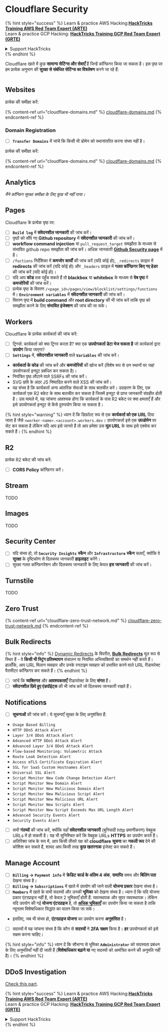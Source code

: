 # Cloudflare Security

{% hint style="success" %}
Learn & practice AWS Hacking:<img src="../../.gitbook/assets/image (1).png" alt="" data-size="line">[**HackTricks Training AWS Red Team Expert (ARTE)**](https://training.hacktricks.xyz/courses/arte)<img src="../../.gitbook/assets/image (1).png" alt="" data-size="line">\
Learn & practice GCP Hacking: <img src="../../.gitbook/assets/image (2).png" alt="" data-size="line">[**HackTricks Training GCP Red Team Expert (GRTE)**<img src="../../.gitbook/assets/image (2).png" alt="" data-size="line">](https://training.hacktricks.xyz/courses/grte)

<details>

<summary>Support HackTricks</summary>

* Check the [**subscription plans**](https://github.com/sponsors/carlospolop)!
* **Join the** 💬 [**Discord group**](https://discord.gg/hRep4RUj7f) or the [**telegram group**](https://t.me/peass) or **follow** us on **Twitter** 🐦 [**@hacktricks\_live**](https://twitter.com/hacktricks\_live)**.**
* **Share hacking tricks by submitting PRs to the** [**HackTricks**](https://github.com/carlospolop/hacktricks) and [**HackTricks Cloud**](https://github.com/carlospolop/hacktricks-cloud) github repos.

</details>
{% endhint %}

Cloudflare खाते में कुछ **सामान्य सेटिंग्स और सेवाएँ** हैं जिन्हें कॉन्फ़िगर किया जा सकता है। इस पृष्ठ पर हम प्रत्येक अनुभाग की **सुरक्षा से संबंधित सेटिंग्स का विश्लेषण** करने जा रहे हैं:

<figure><img src="../../.gitbook/assets/image (117).png" alt=""><figcaption></figcaption></figure>

## Websites

प्रत्येक की समीक्षा करें:

{% content-ref url="cloudflare-domains.md" %}
[cloudflare-domains.md](cloudflare-domains.md)
{% endcontent-ref %}

### Domain Registration

* [ ] **`Transfer Domains`** में जांचें कि किसी भी डोमेन को स्थानांतरित करना संभव नहीं है।

प्रत्येक की समीक्षा करें:

{% content-ref url="cloudflare-domains.md" %}
[cloudflare-domains.md](cloudflare-domains.md)
{% endcontent-ref %}

## Analytics

_मैंने कॉन्फ़िग सुरक्षा समीक्षा के लिए कुछ भी नहीं पाया।_

## Pages

Cloudflare के प्रत्येक पृष्ठ पर:

* [ ] **`Build log`** में **संवेदनशील जानकारी** की जांच करें।
* [ ] पृष्ठों को सौंपे गए **Github repository** में **संवेदनशील जानकारी** की जांच करें।
* [ ] **workflow command injection** या `pull_request_target` समझौता के माध्यम से संभावित github repo समझौता की जांच करें। अधिक जानकारी [**Github Security page**](../github-security/) में है।
* [ ] `/fuctions` निर्देशिका में **कमजोर कार्यों** की जांच करें (यदि कोई हो), `_redirects` फ़ाइल में **redirects** की जांच करें (यदि कोई हो) और `_headers` फ़ाइल में **गलत कॉन्फ़िगर किए गए हेडर** की जांच करें (यदि कोई हो)।
* [ ] यदि आप **कोड** तक पहुँच सकते हैं तो **blackbox** या **whitebox** के माध्यम से **वेब पृष्ठ** में **कमजोरियों** की जांच करें।
* [ ] प्रत्येक पृष्ठ के विवरण `/<page_id>/pages/view/blocklist/settings/functions` में। **`Environment variables`** में **संवेदनशील जानकारी** की जांच करें।
* [ ] विवरण पृष्ठ में **build command** और **root directory** की भी जांच करें ताकि पृष्ठ को समझौता करने के लिए **संभावित इंजेक्शन** की जांच की जा सके।

## **Workers**

Cloudflare के प्रत्येक कार्यकर्ता की जांच करें:

* [ ] ट्रिगर्स: कार्यकर्ता को क्या ट्रिगर करता है? क्या एक **उपयोगकर्ता डेटा भेज सकता है** जो कार्यकर्ता द्वारा **उपयोग** किया जाएगा?
* [ ] **`Settings`** में, **संवेदनशील जानकारी** वाले **`Variables`** की जांच करें।
* **कार्यकर्ता के कोड** की जांच करें और **कमजोरियों** की खोज करें (विशेष रूप से उन स्थानों पर जहां उपयोगकर्ता इनपुट प्रबंधित कर सकता है)।
* नियंत्रित पृष्ठ लौटाने वाले SSRFs की जांच करें।
* SVG छवि के अंदर JS निष्पादित करने वाले XSS की जांच करें।
* यह संभव है कि कार्यकर्ता अन्य आंतरिक सेवाओं के साथ बातचीत करे। उदाहरण के लिए, एक कार्यकर्ता एक R2 बकेट के साथ बातचीत कर सकता है जिसमें इनपुट से प्राप्त जानकारी संग्रहीत होती है। उस मामले में, यह जांचना आवश्यक होगा कि कार्यकर्ता के पास R2 बकेट पर क्या क्षमताएँ हैं और इसे उपयोगकर्ता इनपुट से कैसे दुरुपयोग किया जा सकता है।

{% hint style="warning" %}
ध्यान दें कि डिफ़ॉल्ट रूप से एक **कार्यकर्ता को एक URL** दिया जाता है जैसे `<worker-name>.<account>.workers.dev`। उपयोगकर्ता इसे एक **उपडोमेन** पर सेट कर सकता है लेकिन यदि आप इसे जानते हैं तो आप हमेशा उस **मूल URL** के साथ इसे एक्सेस कर सकते हैं।
{% endhint %}

## R2

प्रत्येक R2 बकेट की जांच करें:

* [ ] **CORS Policy** कॉन्फ़िगर करें।

## Stream

TODO

## Images

TODO

## Security Center

* [ ] यदि संभव हो, तो **`Security Insights`** **स्कैन** और **`Infrastructure`** **स्कैन** चलाएँ, क्योंकि वे **सुरक्षा** के दृष्टिकोण से दिलचस्प जानकारी **हाइलाइट** करेंगे।
* [ ] सुरक्षा गलत कॉन्फ़िगरेशन और दिलचस्प जानकारी के लिए केवल **इस जानकारी** की जांच करें।

## Turnstile

TODO

## **Zero Trust**

{% content-ref url="cloudflare-zero-trust-network.md" %}
[cloudflare-zero-trust-network.md](cloudflare-zero-trust-network.md)
{% endcontent-ref %}

## Bulk Redirects

{% hint style="info" %}
[Dynamic Redirects](https://developers.cloudflare.com/rules/url-forwarding/dynamic-redirects/) के विपरीत, [**Bulk Redirects**](https://developers.cloudflare.com/rules/url-forwarding/bulk-redirects/) मूल रूप से स्थिर हैं - वे **किसी भी स्ट्रिंग प्रतिस्थापन** संचालन या नियमित अभिव्यक्तियों का समर्थन नहीं करते हैं। हालाँकि, आप URL मिलान व्यवहार और उनके रनटाइम व्यवहार को प्रभावित करने वाले URL रीडायरेक्ट पैरामीटर कॉन्फ़िगर कर सकते हैं।
{% endhint %}

* [ ] जांचें कि **व्यक्तिगत** और **आवश्यकताएँ** रीडायरेक्ट के लिए **संगत** हैं।
* [ ] **संवेदनशील छिपे हुए एंडपॉइंट्स** की भी जांच करें जो दिलचस्प जानकारी रखते हैं।

## Notifications

* [ ] **सूचनाओं** की जांच करें। ये सूचनाएँ सुरक्षा के लिए अनुशंसित हैं:
* `Usage Based Billing`
* `HTTP DDoS Attack Alert`
* `Layer 3/4 DDoS Attack Alert`
* `Advanced HTTP DDoS Attack Alert`
* `Advanced Layer 3/4 DDoS Attack Alert`
* `Flow-based Monitoring: Volumetric Attack`
* `Route Leak Detection Alert`
* `Access mTLS Certificate Expiration Alert`
* `SSL for SaaS Custom Hostnames Alert`
* `Universal SSL Alert`
* `Script Monitor New Code Change Detection Alert`
* `Script Monitor New Domain Alert`
* `Script Monitor New Malicious Domain Alert`
* `Script Monitor New Malicious Script Alert`
* `Script Monitor New Malicious URL Alert`
* `Script Monitor New Scripts Alert`
* `Script Monitor New Script Exceeds Max URL Length Alert`
* `Advanced Security Events Alert`
* `Security Events Alert`
* [ ] सभी **गंतव्यों** की जांच करें, क्योंकि वहाँ **संवेदनशील जानकारी** (बुनियादी http प्रमाणीकरण) वेबहुक URLs में हो सकती है। यह भी सुनिश्चित करें कि वेबहुक URLs **HTTPS** का उपयोग करते हैं।
* [ ] अतिरिक्त जांच के रूप में, आप किसी तीसरे पक्ष को **cloudflare सूचना** का **नकली रूप** देने की कोशिश कर सकते हैं, शायद आप किसी तरह **कुछ खतरनाक** इंजेक्ट कर सकते हैं।

## Manage Account

* [ ] **`Billing` -> `Payment info`** में **क्रेडिट कार्ड के अंतिम 4 अंक**, **समाप्ति** समय और **बिलिंग पता** देखना संभव है।
* [ ] **`Billing` -> `Subscriptions`** में खाते में उपयोग की जाने वाली **योजना प्रकार** देखना संभव है।
* [ ] **`Members`** में खाते के सभी सदस्यों और उनकी **भूमिका** को देखना संभव है। ध्यान दें कि यदि योजना प्रकार एंटरप्राइज नहीं है, तो केवल 2 भूमिकाएँ होती हैं: व्यवस्थापक और सुपर व्यवस्थापक। लेकिन यदि उपयोग की गई **योजना एंटरप्राइज** है, तो [**अधिक भूमिकाएँ**](https://developers.cloudflare.com/fundamentals/account-and-billing/account-setup/account-roles/) का उपयोग किया जा सकता है ताकि न्यूनतम विशेषाधिकार सिद्धांत का पालन किया जा सके।
* इसलिए, जब भी संभव हो, **एंटरप्राइज योजना** का उपयोग करना **अनुशंसित** है।
* [ ] सदस्यों में यह जांचना संभव है कि कौन से **सदस्यों** ने **2FA सक्षम** किया है। **हर** उपयोगकर्ता को इसे सक्षम करना चाहिए।

{% hint style="info" %}
ध्यान दें कि सौभाग्य से भूमिका **`Administrator`** को सदस्यता प्रबंधन के लिए अनुमतियाँ नहीं दी जाती हैं (**विशेषाधिकार बढ़ाने या** नए सदस्यों को आमंत्रित करने की अनुमति नहीं है)।
{% endhint %}

## DDoS Investigation

[Check this part](cloudflare-domains.md#cloudflare-ddos-protection).

{% hint style="success" %}
Learn & practice AWS Hacking:<img src="../../.gitbook/assets/image (1).png" alt="" data-size="line">[**HackTricks Training AWS Red Team Expert (ARTE)**](https://training.hacktricks.xyz/courses/arte)<img src="../../.gitbook/assets/image (1).png" alt="" data-size="line">\
Learn & practice GCP Hacking: <img src="../../.gitbook/assets/image (2).png" alt="" data-size="line">[**HackTricks Training GCP Red Team Expert (GRTE)**<img src="../../.gitbook/assets/image (2).png" alt="" data-size="line">](https://training.hacktricks.xyz/courses/grte)

<details>

<summary>Support HackTricks</summary>

* Check the [**subscription plans**](https://github.com/sponsors/carlospolop)!
* **Join the** 💬 [**Discord group**](https://discord.gg/hRep4RUj7f) or the [**telegram group**](https://t.me/peass) or **follow** us on **Twitter** 🐦 [**@hacktricks\_live**](https://twitter.com/hacktricks\_live)**.**
* **Share hacking tricks by submitting PRs to the** [**HackTricks**](https://github.com/carlospolop/hacktricks) and [**HackTricks Cloud**](https://github.com/carlospolop/hacktricks-cloud) github repos.

</details>
{% endhint %}
